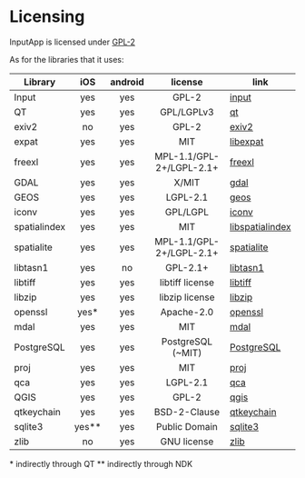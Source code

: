 # Licensing

InputApp is licensed under [GPL-2](https://github.com/lutraconsulting/input/blob/master/LICENSE)

As for the libraries that it uses:

| Library      |  iOS   |  android | license                   | link                                                      |
|--------------|:------:|:--------:|:-------------------------:|-----------------------------------------------------------|
| Input        | yes    |    yes   |  GPL-2                    | [input](https://github.com/lutraconsulting/input)         |
| QT           | yes    |    yes   |  GPL/LGPLv3               | [qt](https://www.qt.io/licensing/)                        | 
| exiv2        | no     |    yes   |  GPL-2                    | [exiv2](https://github.com/Exiv2/exiv2)                   |
| expat        | yes    |    yes   |  MIT                      | [libexpat](https://github.com/libexpat/libexpat)          |
| freexl       | yes    |    yes   |  MPL-1.1/GPL-2+/LGPL-2.1+ | [freexl](https://www.gaia-gis.it/fossil/freexl)           |
| GDAL         | yes    |    yes   |  X/MIT                    | [gdal](https://github.com/OSGeo/gdal)                     |
| GEOS         | yes    |    yes   |  LGPL-2.1                 | [geos](https://github.com/libgeos/geos)                   |
| iconv        | yes    |    yes   |  GPL/LGPL                 | [iconv](https://www.gnu.org/software/libiconv/)           |
| spatialindex | yes    |    yes   |  MIT                      | [libspatialindex](https://libspatialindex.org)            |
| spatialite   | yes    |    yes   |  MPL-1.1/GPL-2+/LGPL-2.1+ | [spatialite](https://www.gaia-gis.it/fossil/libspatialite)|
| libtasn1     | yes    |    no    |  GPL-2.1+                 | [libtasn1](https://www.gnu.org/software/libtasn1/)        |
| libtiff      | yes    |    yes   |  libtiff license          | [libtiff](http://libtiff.org)                             |
| libzip       | yes    |    yes   |  libzip license           | [libzip](https://libzip.org)                              |
| openssl      | yes\*  |    yes   |  Apache-2.0               | [openssl](https://www.openssl.org)                        |
| mdal         | yes    |    yes   |  MIT                      | [mdal](https://github.com/lutraconsulting/MDAL)           |
| PostgreSQL   | yes    |    yes   |  PostgreSQL (~MIT)        | [PostgreSQL](https://www.postgresql.org/about/licence/)   |
| proj         | yes    |    yes   |  MIT                      | [proj](https://github.com/OSGeo/proj)                     |
| qca          | yes    |    yes   |  LGPL-2.1                 | [qca](https://github.com/KDE/qca)                         |
| QGIS         | yes    |    yes   |  GPL-2                    | [qgis](https://github.com/qgis/QGIS)                      |
| qtkeychain   | yes    |    yes   |  BSD-2-Clause             | [qtkeychain](https://github.com/frankosterfeld/qtkeychain)|
| sqlite3      | yes\** |    yes   |  Public Domain            | [sqlite3](https://sqlite.org/index.html)                  |
| zlib         | no     |    yes   |  GNU license              | [zlib](https://www.zlib.net)                              |

\* indirectly through QT
\** indirectly through NDK
